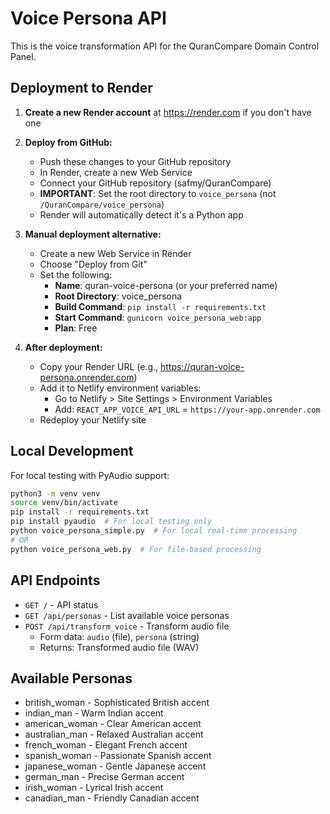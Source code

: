 # Voice Persona API

This is the voice transformation API for the QuranCompare Domain Control Panel.

## Deployment to Render

1. **Create a new Render account** at https://render.com if you don't have one

2. **Deploy from GitHub:**
   - Push these changes to your GitHub repository
   - In Render, create a new Web Service
   - Connect your GitHub repository (safmy/QuranCompare)
   - **IMPORTANT**: Set the root directory to `voice_persona` (not `/QuranCompare/voice_persona`)
   - Render will automatically detect it's a Python app

3. **Manual deployment alternative:**
   - Create a new Web Service in Render
   - Choose "Deploy from Git" 
   - Set the following:
     - **Name**: quran-voice-persona (or your preferred name)
     - **Root Directory**: voice_persona
     - **Build Command**: `pip install -r requirements.txt`
     - **Start Command**: `gunicorn voice_persona_web:app`
     - **Plan**: Free

4. **After deployment:**
   - Copy your Render URL (e.g., https://quran-voice-persona.onrender.com)
   - Add it to Netlify environment variables:
     - Go to Netlify > Site Settings > Environment Variables
     - Add: `REACT_APP_VOICE_API_URL` = `https://your-app.onrender.com`
   - Redeploy your Netlify site

## Local Development

For local testing with PyAudio support:

```bash
python3 -m venv venv
source venv/bin/activate
pip install -r requirements.txt
pip install pyaudio  # For local testing only
python voice_persona_simple.py  # For local real-time processing
# OR
python voice_persona_web.py  # For file-based processing
```

## API Endpoints

- `GET /` - API status
- `GET /api/personas` - List available voice personas
- `POST /api/transform_voice` - Transform audio file
  - Form data: `audio` (file), `persona` (string)
  - Returns: Transformed audio file (WAV)

## Available Personas

- british_woman - Sophisticated British accent
- indian_man - Warm Indian accent  
- american_woman - Clear American accent
- australian_man - Relaxed Australian accent
- french_woman - Elegant French accent
- spanish_woman - Passionate Spanish accent
- japanese_woman - Gentle Japanese accent
- german_man - Precise German accent
- irish_woman - Lyrical Irish accent
- canadian_man - Friendly Canadian accent